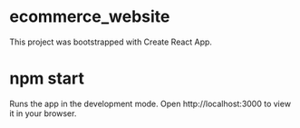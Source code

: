 # ecommerce_website

This project was bootstrapped with Create React App.
# npm start 
Runs the app in the development mode.
Open http://localhost:3000 to view it in your browser.
